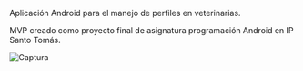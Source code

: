  Aplicación Android para el manejo de perfiles en veterinarias. 
 
 MVP creado como proyecto final de asignatura programación Android en IP Santo Tomás.
 
![Captura](https://user-images.githubusercontent.com/93295581/184587345-0e2b9b4d-c0e6-4f37-8209-8cc7b26f12a5.JPG)


